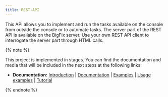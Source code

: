 ```yaml
---
title: REST-API
---
```


This API allows you to implement and run the tasks available on the console from outside the console or to automate tasks. The server part of the REST API is available on the BigFix server. Use your own REST API client to interrogate the server part through HTML calls.

{% note %}

This project is implemented in stages. You can find the documentation and media that will be included in the next steps at the following links:

* **Documentation:**
 [Introduction](https://developer.bigfix.com/rest-api/) |
 [Documentation](https://www.ibm.com/developerworks/community/wikis/home?lang=en#!/wiki/Tivoli%20Endpoint%20Manager/page/REST%20API) |
 [Examples](https://github.com/jpsthecelt/bfReSTexamplesInstructions?cm_mc_uid=63332368808014350632302&amp;cm_mc_sid_50200000=1440718187) |
 [Usage examples](https://github.com/bigfix/restapi-examples) |
 [Tutorial](http://www.restapitutorial.com/)

{% endnote %}
